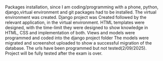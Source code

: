Packages installation, since I am coding/programming with a phone, python, django,virtual environment and git packages had to be installed.
The virtual environment was created.
Django project was Created followed by the relevant application, in the virtual environment.
HTML templates were designed, with the time-limit they were designed to show knowledge in HTML, CSS and implementation of both.
Views and models were programmed and coded into the django project folder
The models were migrated and screenshot uploaded to show a successful migration of the database.
The urls have been programmed but not tested(2/09/2025). Project will be fully tested after the exam is over.
